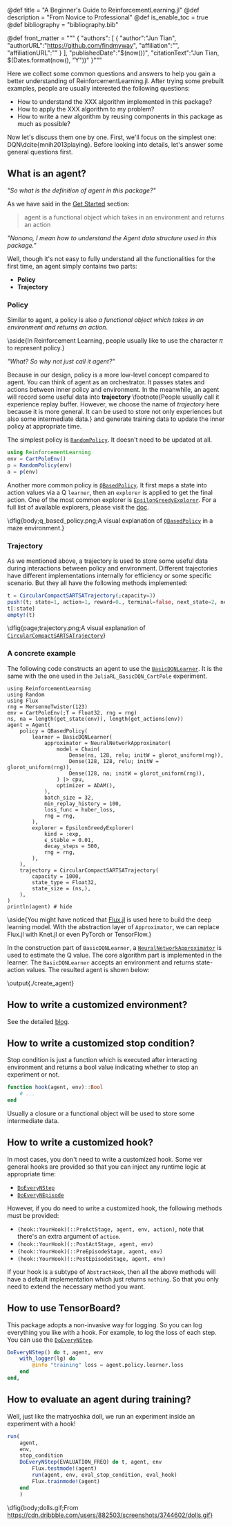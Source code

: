 @def title = "A Beginner's Guide to ReinforcementLearning.jl"
@def description = "From Novice to Professional"
@def is_enable_toc = true
@def bibliography = "bibliography.bib"

@def front_matter = """
    {
        "authors": [
            {
                "author":"Jun Tian",
                "authorURL":"https://github.com/findmyway",
                "affiliation":"",
                "affiliationURL":""
            }
        ],
        "publishedDate":"$(now())",
        "citationText":"Jun Tian, $(Dates.format(now(), "Y"))"
    }"""

Here we collect some common questions and answers to help you gain a better understanding of ReinforcementLearning.jl. After trying some prebuilt examples, people are usually interested the following questions:

- How to understand the XXX algorithm implemented in this package?
- How to apply the XXX algorithm to my problem?
- How to write a new algorithm by reusing components in this package as much as possible?

Now let's discuss them one by one. First, we'll focus on the simplest one: DQN\dcite{mnih2013playing}. Before looking into details, let's answer some general questions first.

## What is an agent?

*"So what is the definition of agent in this package?"*

As we have said in the [Get Started](/get_started#agent) section:

> agent is a functional object which takes in an environment and returns an action

*"Nonono, I mean how to understand the Agent data structure used in this package."*

Well, though it's not easy to fully understand all the functionalities for the first time, an agent simply contains two parts:

- **Policy**
- **Trajectory**

### Policy

Similar to agent, a policy is also *a functional object which takes in an environment and returns an action*.

\aside{In Reinforcement Learning, people usually like to use the character $\pi$ to represent policy.}

*"What? So why not just call it agent?"*

Because in our design, policy is a more low-level concept compared to agent. You can think of agent as an orchestrator. It passes states and actions between inner policy and environment. In the meanwhile, an agent will record some useful data into **trajectory** \footnote{People usually call it experience replay buffer. However, we choose the name of *trajectory* here because it is more general. It can be used to store not only experiences but also some intermediate data.} and generate training data to update the inner policy at appropriate time.

The simplest policy is [`RandomPolicy`](https://juliareinforcementlearning.org/ReinforcementLearning.jl/latest/rl_base/#ReinforcementLearningBase.RandomPolicy). It doesn't need to be updated at all.

```julia
using ReinforcementLearning
env = CartPoleEnv()
p = RandomPolicy(env)
a = p(env)
```

Another more common policy is [`QBasedPolicy`](https://juliareinforcementlearning.org/ReinforcementLearning.jl/latest/rl_core/#ReinforcementLearningCore.QBasedPolicy). It first maps a state into action values via a Q `learner`, then an `explorer` is applied to get the final action. One of the most common explorer is [`EpsilonGreedyExplorer`](https://juliareinforcementlearning.org/ReinforcementLearning.jl/latest/rl_core/#Explorers-1). For a full list of available explorers, please visit the [doc](https://juliareinforcementlearning.org/ReinforcementLearning.jl/latest/rl_core/#Explorers-1).

\dfig{body;q_based_policy.png;A visual explanation of [`QBasedPolicy`](https://juliareinforcementlearning.org/ReinforcementLearning.jl/latest/rl_core/#ReinforcementLearningCore.QBasedPolicy) in a maze environment.}

### Trajectory

As we mentioned above, a trajectory is used to store some useful data during interactions between policy and environment. Different trajectories have different implementations internally for efficiency or some specific scenario. But they all have the following methods implemented:

```julia
t = CircularCompactSARTSATrajectory(;capacity=3)
push!(t; state=1, action=1, reward=0., terminal=false, next_state=2, next_action=2)
t[:state]
empty!(t)
```

\dfig{page;trajectory.png;A visual explanation of [`CircularCompactSARTSATrajectory`](https://juliareinforcementlearning.org/ReinforcementLearning.jl/latest/rl_core/#ReinforcementLearningCore.CircularCompactSARTSATrajectory)}

### A concrete example

The following code constructs an agent to use the [`BasicDQNLearner`](https://juliareinforcementlearning.org/ReinforcementLearning.jl/latest/rl_zoo/#ReinforcementLearningZoo.BasicDQNLearner). It is the same with the one used in the `JuliaRL_BasicDQN_CartPole` experiment.

```julia:./create_agent
using ReinforcementLearning
using Random
using Flux
rng = MersenneTwister(123)
env = CartPoleEnv(;T = Float32, rng = rng)
ns, na = length(get_state(env)), length(get_actions(env))
agent = Agent(
    policy = QBasedPolicy(
        learner = BasicDQNLearner(
            approximator = NeuralNetworkApproximator(
                model = Chain(
                    Dense(ns, 128, relu; initW = glorot_uniform(rng)),
                    Dense(128, 128, relu; initW = glorot_uniform(rng)),
                    Dense(128, na; initW = glorot_uniform(rng)),
                ) |> cpu,
                optimizer = ADAM(),
            ),
            batch_size = 32,
            min_replay_history = 100,
            loss_func = huber_loss,
            rng = rng,
        ),
        explorer = EpsilonGreedyExplorer(
            kind = :exp,
            ϵ_stable = 0.01,
            decay_steps = 500,
            rng = rng,
        ),
    ),
    trajectory = CircularCompactSARTSATrajectory(
        capacity = 1000,
        state_type = Float32,
        state_size = (ns,),
    ),
)
println(agent) # hide
```

\aside{You might have noticed that [Flux.jl](https://github.com/FluxML/Flux.jl) is used here to build the deep learning model. With the abstraction layer of `Approximator`, we can replace Flux.jl with Knet.jl or even PyTorch or TensorFlow.}

In the construction part of `BasicDQNLearner`, a [`NeuralNetworkApproximator`](https://juliareinforcementlearning.org/ReinforcementLearning.jl/latest/rl_core/#ReinforcementLearningCore.NeuralNetworkApproximator) is used to estimate the Q value. The core algorithm part is implemented in the learner. The `BasicDQNLearner` accepts an environment and returns state-action values. The resulted agent is shown below:

\output{./create_agent}

## How to write a customized environment?

See the detailed [blog](/blog/how_to_write_a_customized_environment/).

## How to write a customized stop condition?

Stop condition is just a function which is executed after interacting environment and returns a bool value indicating whether to stop an experiment or not.

```julia
function hook(agent, env)::Bool
    # ...
end
```

Usually a closure or a functional object will be used to store some intermediate data.

## How to write a customized hook?

In most cases, you don't need to write a customized hook. Some ver general hooks are provided so that you can inject any runtime logic at appropriate time:

- [`DoEveryNStep`](https://juliareinforcementlearning.org/ReinforcementLearning.jl/latest/rl_core/#ReinforcementLearningCore.DoEveryNStep)
- [`DoEveryNEpisode`](https://juliareinforcementlearning.org/ReinforcementLearning.jl/latest/rl_core/#ReinforcementLearningCore.DoEveryNEpisode)

However, if you do need to write a customized hook, the following methods must be provided:

- `(hook::YourHook)(::PreActStage, agent, env, action)`, note that there's an extra argument of `action`.
- `(hook::YourHook)(::PostActStage, agent, env)`
- `(hook::YourHook)(::PreEpisodeStage, agent, env)`
- `(hook::YourHook)(::PostEpisodeStage, agent, env)`

If your hook is a subtype of `AbstractHook`, then all the above methods will have a default implementation which just returns `nothing`. So that you only need to extend the necessary method you want.

## How to use TensorBoard?

This package adopts a non-invasive way for logging. So you can log everything you like with a hook. For example, to log the loss of each step. You can use the [`DoEveryNStep`](https://juliareinforcementlearning.org/ReinforcementLearning.jl/latest/rl_core/#ReinforcementLearningCore.DoEveryNStep).

```julia
DoEveryNStep() do t, agent, env
    with_logger(lg) do
        @info "training" loss = agent.policy.learner.loss
    end
end,
```

## How to evaluate an agent during training?

Well, just like the matryoshka doll, we run an experiment inside an experiment with a hook!

```julia
run(
    agent,
    env,
    stop_condition
    DoEveryNStep(EVALUATION_FREQ) do t, agent, env
        Flux.testmode!(agent)
        run(agent, env, eval_stop_condition, eval_hook)
        Flux.trainmode!(agent)
    end
    )
```

\dfig{body;dolls.gif;From https://cdn.dribbble.com/users/882503/screenshots/3744602/dolls.gif}
